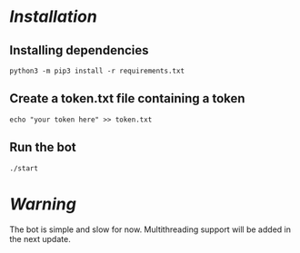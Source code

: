 # _Installation_
## Installing dependencies
    python3 -m pip3 install -r requirements.txt
## Create a token.txt file containing a token
    echo "your token here" >> token.txt
## Run the bot
    ./start

# _Warning_
The bot is simple and slow for now. Multithreading support will be added in the next update.
